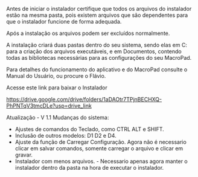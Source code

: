 Antes de iniciar o instalador certifique que todos os arquivos do instalador estão na mesma pasta, pois existem arquivos que são dependentes para que o instalador funcione de forma adequada.

Após a instalação os arquivos podem ser excluídos normalmente.

A instalação criará duas pastas dentro do seu sistema, sendo elas em C: para a criação dos arquivos executáveis, e em Documentos, contendo todas as bibliotecas necessárias para as configurações do seu MacroPad.

Para detalhes do funcionamento do aplicativo e do MacroPad consulte o Manual do Usuário, ou procure o Flávio.

Acesse este link para baixar o Instalador

https://drive.google.com/drive/folders/1aDAOtr7TPjnBECHXQ-PhPNTqV3tmcDLe?usp=drive_link

Atualização - V 1.1
Mudanças do sistema:

- Ajustes de comandos do Teclado, como CTRL ALT e SHIFT.
- Inclusão de outros modelos: D1 D2 e D4.
- Ajuste da função de Carregar Configuração. Agora não é necessario clicar em salvar comandos, somente carregar o arquivo e clicar em gravar.
- Instalador com menos arquivos. - Necessario apenas agora manter o instalador dentro da pasta na hora de executar o instalador.

